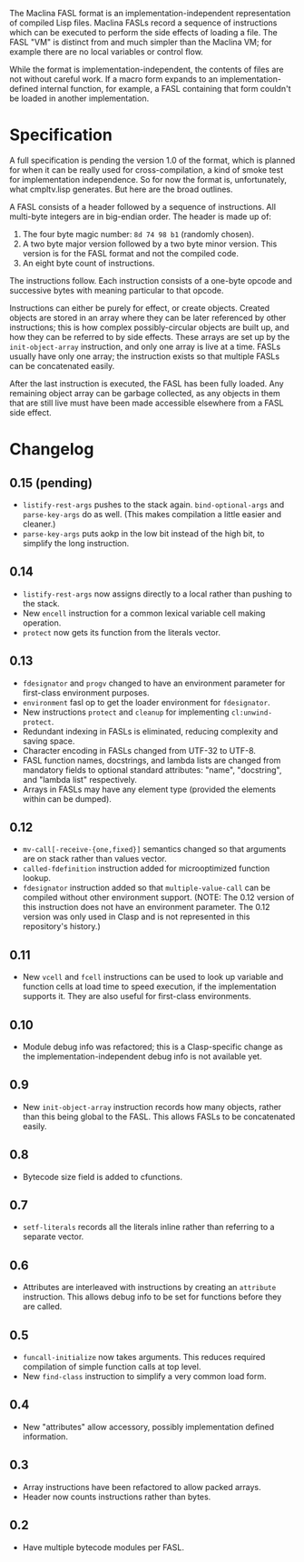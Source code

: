 The Maclina FASL format is an implementation-independent representation of compiled Lisp files. Maclina FASLs record a sequence of instructions which can be executed to perform the side effects of loading a file. The FASL "VM" is distinct from and much simpler than the Maclina VM; for example there are no local variables or control flow.

While the format is implementation-independent, the contents of files are not without careful work. If a macro form expands to an implementation-defined internal function, for example, a FASL containing that form couldn't be loaded in another implementation.

# Specification

A full specification is pending the version 1.0 of the format, which is planned for when it can be really used for cross-compilation, a kind of smoke test for implementation independence. So for now the format is, unfortunately, what cmpltv.lisp generates. But here are the broad outlines.

A FASL consists of a header followed by a sequence of instructions. All multi-byte integers are in big-endian order. The header is made up of:

1. The four byte magic number: `8d 74 98 b1` (randomly chosen).
2. A two byte major version followed by a two byte minor version. This version is for the FASL format and not the compiled code.
3. An eight byte count of instructions.

The instructions follow. Each instruction consists of a one-byte opcode and successive bytes with meaning particular to that opcode.

Instructions can either be purely for effect, or create objects. Created objects are stored in an array where they can be later referenced by other instructions; this is how complex possibly-circular objects are built up, and how they can be referred to by side effects. These arrays are set up by the `init-object-array` instruction, and only one array is live at a time. FASLs usually have only one array; the instruction exists so that multiple FASLs can be concatenated easily.

After the last instruction is executed, the FASL has been fully loaded. Any remaining object array can be garbage collected, as any objects in them that are still live must have been made accessible elsewhere from a FASL side effect.

# Changelog

## 0.15 (pending)

* `listify-rest-args` pushes to the stack again. `bind-optional-args` and `parse-key-args` do as well. (This makes compilation a little easier and cleaner.)
* `parse-key-args` puts aokp in the low bit instead of the high bit, to simplify the long instruction.

## 0.14

* `listify-rest-args` now assigns directly to a local rather than pushing to the stack.
* New `encell` instruction for a common lexical variable cell making operation.
* `protect` now gets its function from the literals vector.

## 0.13

* `fdesignator` and `progv` changed to have an environment parameter for first-class environment purposes.
* `environment` fasl op to get the loader environment for `fdesignator`.
* New instructions `protect` and `cleanup` for implementing `cl:unwind-protect`.
* Redundant indexing in FASLs is eliminated, reducing complexity and saving space.
* Character encoding in FASLs changed from UTF-32 to UTF-8.
* FASL function names, docstrings, and lambda lists are changed from mandatory fields to optional standard attributes: "name", "docstring", and "lambda list" respectively.
* Arrays in FASLs may have any element type (provided the elements within can be dumped).

## 0.12

* `mv-call[-receive-{one,fixed}]` semantics changed so that arguments are on stack rather than values vector.
* `called-fdefinition` instruction added for microoptimized function lookup.
* `fdesignator` instruction added so that `multiple-value-call` can be compiled without other environment support. (NOTE: The 0.12 version of this instruction does not have an environment parameter. The 0.12 version was only used in Clasp and is not represented in this repository's history.)

## 0.11

* New `vcell` and `fcell` instructions can be used to look up variable and function cells at load time to speed execution, if the implementation supports it. They are also useful for first-class environments.

## 0.10

* Module debug info was refactored; this is a Clasp-specific change as the implementation-independent debug info is not available yet.

## 0.9

* New `init-object-array` instruction records how many objects, rather than this being global to the FASL. This allows FASLs to be concatenated easily.

## 0.8

* Bytecode size field is added to cfunctions.

## 0.7

* `setf-literals` records all the literals inline rather than referring to a separate vector.

## 0.6

* Attributes are interleaved with instructions by creating an `attribute` instruction. This allows debug info to be set for functions before they are called.

## 0.5

* `funcall-initialize` now takes arguments. This reduces required compilation of simple function calls at top level.
* New `find-class` instruction to simplify a very common load form.

## 0.4

* New "attributes" allow accessory, possibly implementation defined information.

## 0.3

* Array instructions have been refactored to allow packed arrays.
* Header now counts instructions rather than bytes.

## 0.2

* Have multiple bytecode modules per FASL.
